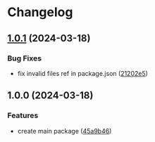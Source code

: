 # Changelog

## [1.0.1](https://github.com/ludwig-f/node-zpl/compare/v1.0.0...v1.0.1) (2024-03-18)


### Bug Fixes

* fix invalid files ref in package.json ([21202e5](https://github.com/ludwig-f/node-zpl/commit/21202e5889a30d75cd32eecfd86013de6abe8d3b))

## 1.0.0 (2024-03-18)


### Features

* create main package ([45a9b46](https://github.com/ludwig-f/node-zpl/commit/45a9b464120a5d88e07a66592d7c1df4466c0367))

